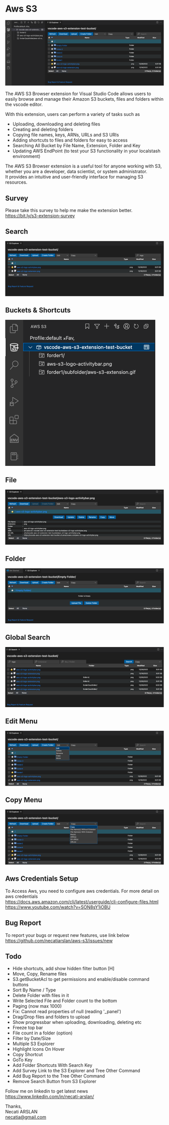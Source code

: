 # Aws S3 

![screenshoot](media/psc-main-screen.png)

The AWS S3 Browser extension for Visual Studio Code allows users to easily browse and manage their Amazon S3 buckets, files and folders within the vscode editor.

With this extension, users can perform a variety of tasks such as 
- Uploading, downloading and deleting files
- Creating and deleting folders
- Copying file names, keys, ARNs, URLs and S3 URIs
- Adding shortcuts to files and folders for easy to access
- Searching All Bucket by File Name, Extension, Folder and Key
- Updating AWS EndPoint (to test your S3 functionality in your localstash environment)

The AWS S3 Browser extension is a useful tool for anyone working with S3, whether you are a developer, data scientist, or system administrator. \
It provides an intuitive and user-friendly interface for managing S3 resources.

## Survey
Please take this survey to help me make the extension better.\
https://bit.ly/s3-extension-survey

## Search
![screenshoot](media/psc-search.png)

## Buckets & Shortcuts
![screenshoot](media/psc-treeview.png)

## File
![screenshoot](media/psc-file.png)

## Folder
![screenshoot](media/psc-empty-folder.png)

## Global Search
![screenshoot](media/psc-global-search.png)

## Edit Menu
![screenshoot](media/psc-edit-combo.png)

## Copy Menu
![screenshoot](media/psc-copy-combo.png)

## Aws Credentials Setup
To Access Aws, you need to configure aws credentials.
For more detail on aws credentials \
https://docs.aws.amazon.com/cli/latest/userguide/cli-configure-files.html \
https://www.youtube.com/watch?v=SON8sY1iOBU

## Bug Report
To report your bugs or request new features, use link below\
https://github.com/necatiarslan/aws-s3/issues/new


## Todo
- Hide shortcuts, add show hidden filter button [H]
- Move, Copy, Rename files
- S3.getBucketAcl to get permissions and enable/disable command buttons
- Sort By Name / Type
- Delete Folder with files in it
- Write Selected File and Folder count to the bottom
- Paging (now max 1000)
- Fix: Cannot read properties of null (reading '_panel')
- Drag/Drop files and folders to upload
- Show progressbar when uploading, downloading, deleting etc
- Freeze top bar
- File count in a folder (option)
- Filter by Date/Size
- Multiple S3 Explorer
- Highlight Icons On Hover
- Copy Shortcut
- GoTo Key
- Add Folder Shortcuts With Search Key
- Add Survey Link to the S3 Explorer and Tree Other Command
- Add Bug Report to the Tree Other Command
- Remove Search Button from S3 Explorer

Follow me on linkedin to get latest news \
https://www.linkedin.com/in/necati-arslan/

Thanks, \
Necati ARSLAN \
necatia@gmail.com